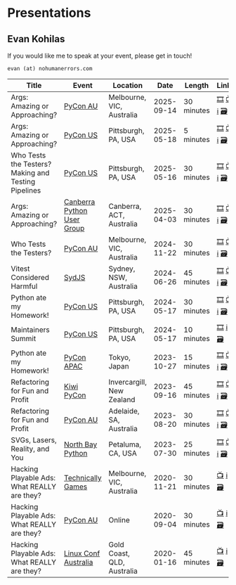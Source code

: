 # Presentations
## Evan Kohilas

If you would like me to speak at your event, please get in touch!

`evan (at) nohumanerrors.com`

| Title | Event | Location | Date | Length | Links |
| --- | --- | --- | --- | --- | --- |
| Args: Amazing or Approaching? | [PyCon AU](https://2025.pycon.org.au/) | Melbourne, VIC, Australia | 2025-09-14 | 30 minutes | [🎞️](https://args-amazing-or-approaching.nohumanerrors.com/pycon-au-2025/) [📺](https://www.youtube.com/@ekohilas) [ℹ️](https://2025.pycon.org.au/program/B38QTB/) [🗃️](https://github.com/ekohilas/args-amazing-or-approaching) |
| Args: Amazing or Approaching? | [PyCon US](https://us.pycon.org/2025) | Pittsburgh, PA, USA | 2025-05-18 | 5 minutes | [🎞️](https://ekohilas.github.io/args-amazing-or-approaching/pycon-us-2025-lightning) [📺](https://youtu.be/lXngPPRaqGg?t=315) [ℹ️](https://us.pycon.org/2025/schedule/presentation/172/) [🗃️](https://github.com/ekohilas/args-amazing-or-approaching) |
| Who Tests the Testers? Making and Testing Pipelines | [PyCon US](https://us.pycon.org/2025) | Pittsburgh, PA, USA | 2025-05-16 | 30 minutes | [🎞️](https://who-tests-the-testers.nohumanerrors.com/pycon-us-2025/) [📺](https://www.youtube.com/watch?v=DhognqFaRow) [ℹ️](https://us.pycon.org/2025/schedule/presentation/28/) [🗃️](https://github.com/ekohilas/who-tests-the-testers) |
| Args: Amazing or Approaching? | [Canberra Python User Group](https://www.meetup.com/canberra-python-meetup-group/) | Canberra, ACT, Australia | 2025-04-03 | 30 minutes | [🎞️](https://ekohilas.github.io/args-amazing-or-approaching/canberra-python-2025) [📺](https://youtube.com/watch?v=xH2qPTn2ybk) [ℹ️](https://www.meetup.com/canberra-python-meetup-group/events/305683255/) [🗃️](https://github.com/ekohilas/args-amazing-or-approaching) |
| Who Tests the Testers? | [PyCon AU](https://2024.pycon.org.au) | Melbourne, VIC, Australia | 2024-11-22 | 30 minutes | [🎞️](https://ekohilas.github.io/who-tests-the-testers/pycon-au-2024) [📺](https://www.youtube.com/watch?v=ilfLFBacNj4) [ℹ️](https://2024.pycon.org.au/program/NUUJAN) [🗃️](https://github.com/ekohilas/who-tests-the-testers) |
| Vitest Considered Harmful | [SydJS](https://sydjs.com/) | Sydney, NSW, Australia | 2024-06-26 | 45 minutes | [🎞️](https://github.com/ekohilas/vitest-considered-harmful/branches/all) [📺](https://youtu.be/SJG8dSn22rw) [ℹ️](https://www.meetup.com/sydjs-classic/events/294863990/) [🗃️](https://github.com/ekohilas/vitest-considered-harmful/blob/main/README.md) |
| Python ate my Homework! | [PyCon US](https://us.pycon.org/2024/) | Pittsburgh, PA, USA | 2024-05-17 | 30 minutes | [🎞️](https://github.com/ekohilas/python-ate-my-homework/blob/main/python_ate_my_homework_pycon_us_2024.ipynb) [📺](https://www.youtube.com/watch?v=hayjfJVtWIw) [ℹ️](https://us.pycon.org/2024/schedule/presentation/17/) [🗃️](https://github.com/ekohilas/python-ate-my-homework) |
| Maintainers Summit | [PyCon US](https://us.pycon.org/2024/) | Pittsburgh, PA, USA | 2024-05-17 | 10 minutes | [🎞️](https://docs.google.com/presentation/d/1nCjimJxmyiLS6Ex1cqlNPt9bdIRAkgOTpclhsSLzAR0/edit?usp=sharing)  [ℹ️](https://us.pycon.org/2024/events/maintainers-summit/) [🗃️](https://github.com/ekohilas/helping-hands-maintainers-dont-grasp) |
| Python ate my Homework! | [PyCon APAC](https://2023-apac.pycon.jp/) | Tokyo, Japan | 2023-10-27 | 15 minutes | [🎞️](https://github.com/ekohilas/python-ate-my-homework/blob/main/python_ate_my_homework_pycon_apac_2023.ipynb) [📺](https://www.youtube.com/watch?v=RvPjFTwXWTI&t=22129s) [ℹ️](https://2023-apac.pycon.jp/timetable?id=WQREM9) [🗃️](https://github.com/ekohilas/python-ate-my-homework) |
| Refactoring for Fun and Profit | [Kiwi PyCon](https://kiwipycon.nz/) | Invercargill, New Zealand | 2023-09-16 | 45 minutes | [🎞️](https://ekohilas.github.io/refactoring-for-fun-and-profit/kiwi-pycon-2023) [📺](https://www.youtube.com/watch?v=yiU-t2jldEk) [ℹ️](https://pretalx.com/kiwi-pycon-xii-2023/talk/QEENX9/) [🗃️](https://github.com/ekohilas/refactoring-for-fun-and-profit) |
| Refactoring for Fun and Profit | [PyCon AU](https://2023.pycon.org.au/) | Adelaide, SA, Australia | 2023-08-20 | 30 minutes | [🎞️](https://ekohilas.github.io/refactoring-for-fun-and-profit/pycon-au-2023) [📺](https://www.youtube.com/watch?v=9wgJhT8HpiA) [ℹ️](https://2023.pycon.org.au/program/LCM73Z/) [🗃️](https://github.com/ekohilas/refactoring-for-fun-and-profit) |
| SVGs, Lasers, Reality, and You | [North Bay Python](https://2023.northbaypython.org/) | Petaluma, CA, USA | 2023-07-30 | 25 minutes | [🎞️](https://www.canva.com/design/DAF1OgfPC6s/54eJLnF9mqdzigKHOnHNeA/view) [📺](https://youtu.be/XQZAeP_Loyg) [ℹ️](https://pretalx.northbaypython.org/nbpy-2023/talk/XB7UTZ/) [🗃️](https://github.com/ekohilas/card-resources) |
| Hacking Playable Ads: What REALLY are they? | [Technically Games](https://2020.technicallygames.com.au/) | Melbourne, VIC, Australia | 2020-11-21 | 30 minutes |  [📺](https://www.youtube.com/watch?v=ROJKVGj_mYc) [ℹ️](https://2020.technicallygames.com.au/talks/hacking-playable-ads-what-really-are-they/) [🗃️](https://github.com/ekohilas/playable-ads) |
| Hacking Playable Ads: What REALLY are they? | [PyCon AU](https://2020.pycon.org.au/) | Online | 2020-09-04 | 30 minutes |  [📺](https://www.youtube.com/watch?v=c5QIPbrk92Q) [ℹ️](https://2020.pycon.org.au/program/8TA7ZA/) [🗃️](https://github.com/ekohilas/playable-ads) |
| Hacking Playable Ads: What REALLY are they? | [Linux Conf Australia](https://lca2020.linux.org.au/) | Gold Coast, QLD, Australia | 2020-01-16 | 45 minutes |  [📺](https://www.youtube.com/watch?v=euG2yr2nXO4) [ℹ️](https://web.archive.org/web/20200812083335/https://lca2020.linux.org.au/schedule/presentation/102/) [🗃️](https://github.com/ekohilas/playable-ads) |
